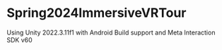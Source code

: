 # Spring2024ImmersiveVRTour

Using Unity 2022.3.11f1 with Android Build support and Meta Interaction SDK v60
